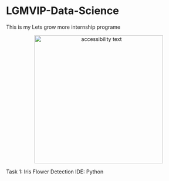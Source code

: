 # LGMVIP-Data-Science
This is my Lets grow more internship programe
<p align="center">
  
  <img src="your_relative_path_here_number_2_large_name" width="350" alt="accessibility text">
</p>

Task 1: Iris Flower Detection
IDE: Python


